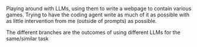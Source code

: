 Playing around with LLMs, using them to write a webpage to contain various games.  Trying to have the coding agent write as much of it as possible with as little intervention from me (outside of prompts) as possible.

The different branches are the outcomes of using different LLMs for the same/similar task
